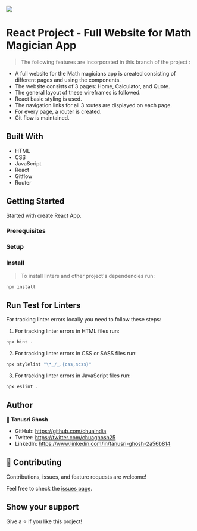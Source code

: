 ![](https://img.shields.io/badge/Microverse-blueviolet)

# React Project - Full Website for Math Magician App


> The following features are incorporated in this branch of the project :

- A full website for the Math magicians app is created consisting of different pages and using the components.  
- The website consists of 3 pages: Home, Calculator, and Quote.
- The general layout of these wireframes is followed.
- React basic styling is used.
- The navigation links for all 3 routes are displayed on each page.
- For every page, a router is created.
- Git flow is maintained.


## Built With

- HTML
- CSS
- JavaScript
- React
- Gitflow
- Router


## Getting Started

Started with create React App.

### Prerequisites


### Setup


### Install
> To install linters and other project's dependencies run:
```bash
npm install
```
## Run Test for Linters

For tracking linter errors locally you need to follow these steps:

1. For tracking linter errors in HTML files run:
```bash 
npx hint .
```

2. For tracking linter errors in CSS or SASS files run:

```bash
npx stylelint "\*_/_.{css,scss}"
```

3. For tracking linter errors in JavaScript files run:

```bash
npx eslint .
```

## Author

👤 **Tanusri Ghosh**

- GitHub: https://github.com/chuaindia
- Twitter: https://twitter.com/chuaghosh25
- LinkedIn: https://www.linkedin.com/in/tanusri-ghosh-2a56b814

## 🤝 Contributing

Contributions, issues, and feature requests are welcome!

Feel free to check the [issues page](../../issues/).

## Show your support

Give a ⭐️ if you like this project!
